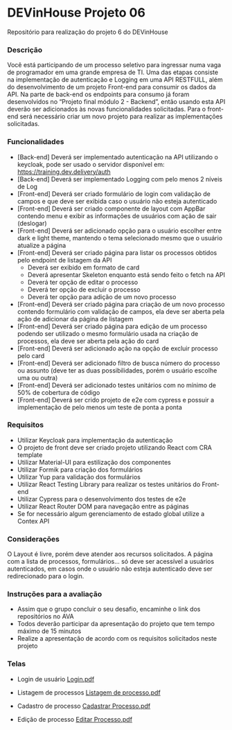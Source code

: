 # DEVinHouse Projeto 06

Repositório para realização do projeto 6 do DEVinHouse

### Descrição

Você está participando de um processo seletivo para ingressar numa vaga de programador em uma grande empresa de TI. Uma das etapas consiste na implementação de autenticação e Logging em uma API RESTFULL, além do desenvolvimento de um projeto Front-end para consumir os dados da API.
Na parte de back-end os endpoints para consumo já foram desenvolvidos no “Projeto final módulo 2 - Backend”, então usando esta API deverão ser adicionados às novas funcionalidades solicitadas.
Para o front-end será necessário criar um novo projeto para realizar as implementações solicitadas.

### Funcionalidades

- [Back-end] Deverá ser implementado autenticação na API utilizando o keycloak, pode ser usado o servidor disponível em: https://training.dev.delivery/auth
- [Back-end] Deverá ser implementado Logging com pelo menos 2 níveis de Log
- [Front-end] Deverá ser criado formulário de login com validação de campos e que deve ser exibida caso o usuário não esteja autenticado
- [Front-end] Deverá ser criado componente de layout com AppBar contendo menu e exibir as informações de usuários com ação de sair (deslogar)
- [Front-end] Deverá ser adicionado opção para o usuário escolher entre dark e light theme, mantendo o tema selecionado mesmo que o usuário atualize a página
- [Front-end] Deverá ser criado página para listar os processos obtidos pelo endpoint de listagem da API
  - Deverá ser exibido em formato de card
  - Deverá apresentar Skeleton enquanto está sendo feito o fetch na API
  - Deverá ter opção de editar o processo
  - Deverá ter opção de excluir o processo
  - Deverá ter opção para adição de um novo processo
- [Front-end] Deverá ser criado página para criação de um novo processo contendo formulário com validação de campos, ela deve ser aberta pela ação de adicionar da página de listagem
- [Front-end] Deverá ser criado página para edição de um processo podendo ser utilizado o mesmo formulário usada na criação de processos, ela deve ser aberta pela ação do card
- [Front-end] Deverá ser adicionado ação na opção de excluir processo pelo card
- [Front-end] Deverá ser adicionado filtro de busca número do processo ou assunto (deve ter as duas possibilidades, porém o usuário escolhe uma ou outra)
- [Front-end] Deverá ser adicionado testes unitários com no mínimo de 50% de cobertura de código
- [Front-end] Deverá ser crido projeto de e2e com cypress e possuir a implementação de pelo menos um teste de ponta a ponta

### Requisitos

- Utilizar Keycloak para implementação da autenticação
- O projeto de front deve ser criado projeto utilizando React com CRA template
- Utilizar Material-UI para estilização dos componentes
- Utilizar Formik para criação dos formulários
- Utilizar Yup para validação dos formulários
- Utilizar React Testing Library para realizar os testes unitários do Front-end
- Utilizar Cypress para o desenvolvimento dos testes de e2e
- Utilizar React Router DOM para navegação entre as páginas
- Se for necessário algum gerenciamento de estado global utilize a Contex API

### Considerações

O Layout é livre, porém deve atender aos recursos solicitados. A página com a lista de processos, formulários... só deve ser acessível a usuários autenticados, em casos onde o usuário não esteja autenticado deve ser redirecionado para o login.

### Instruções para a avaliação

- Assim que o grupo concluir o seu desafio, encaminhe o link dos repositórios no AVA
- Todos deverão participar da apresentação do projeto que tem tempo máximo de 15 minutos
- Realize a apresentação de acordo com os requisitos solicitados neste projeto


### Telas
- Login de usuário
[Login.pdf](https://github.com/thaiscristinabertoldo/devinhouse-projeto-6/files/6805157/Login.pdf)

- Listagem de processos
[Listagem de processo.pdf](https://github.com/thaiscristinabertoldo/devinhouse-projeto-6/files/6805160/Listagem.de.processo.pdf)

- Cadastro de processo
[Cadastrar Processo.pdf](https://github.com/thaiscristinabertoldo/devinhouse-projeto-6/files/6805161/Cadastrar.Processo.pdf)

- Edição de processo
[Editar Processo.pdf](https://github.com/thaiscristinabertoldo/devinhouse-projeto-6/files/6805164/Editar.Processo.pdf)

